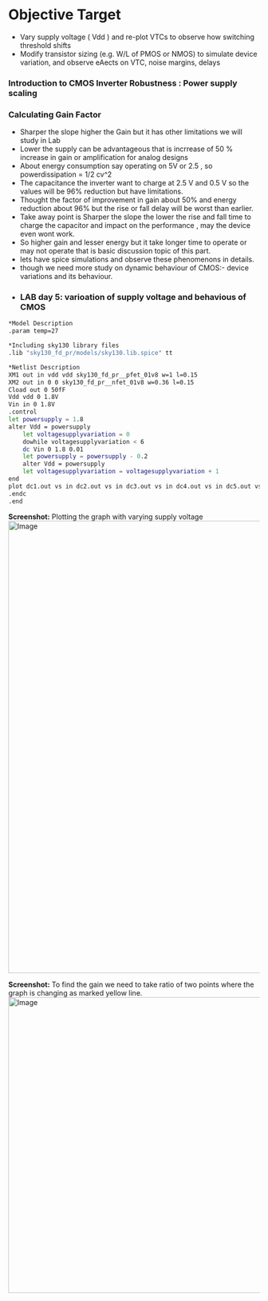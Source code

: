 # Objective Target 
- Vary supply voltage ( Vdd ) and re-plot VTCs to observe how switching threshold shifts 
- Modify transistor sizing (e.g. W/L of PMOS or NMOS) to simulate device variation, and observe eAects on VTC, noise margins, delays

### Introduction to CMOS Inverter Robustness : Power supply scaling



### Calculating Gain Factor
- Sharper the slope higher the Gain but it has other limitations we will study in Lab
- Lower the supply can be advantageous that is incrrease of 50 % increase in gain or amplification for analog designs
- About energy consumption say operating on 5V or 2.5 , so powerdissipation = 1/2 cv^2
- The capacitance the inverter want to charge at 2.5 V and 0.5 V so the values will be 96% reduction but have limitations.
- Thought the factor of improvement in gain about 50% and energy reduction about 96% but the rise or fall delay will be worst than earlier.
- Take away point is Sharper the slope the lower the rise and fall time to charge the capacitor and impact on the performance , may the device even wont  work.
- So higher gain and lesser energy but it take longer time to operate or may not operate that is basic discussion topic of this part.
- lets have spice simulations and observe these phenomenons in details.
- though we need more study on dynamic behaviour of CMOS:- device variations and its behaviour.
- 
  ### LAB day 5: varioation of supply voltage and behavious of CMOS

```bash
*Model Description
.param temp=27

*Including sky130 library files
.lib "sky130_fd_pr/models/sky130.lib.spice" tt

*Netlist Description
XM1 out in vdd vdd sky130_fd_pr__pfet_01v8 w=1 l=0.15
XM2 out in 0 0 sky130_fd_pr__nfet_01v8 w=0.36 l=0.15
Cload out 0 50fF
Vdd vdd 0 1.8V
Vin in 0 1.8V
.control
let powersupply = 1.8
alter Vdd = powersupply
	let voltagesupplyvariation = 0
	dowhile voltagesupplyvariation < 6
	dc Vin 0 1.8 0.01
	let powersupply = powersupply - 0.2
	alter Vdd = powersupply
	let voltagesupplyvariation = voltagesupplyvariation + 1
end
plot dc1.out vs in dc2.out vs in dc3.out vs in dc4.out vs in dc5.out vs in dc6.out vs in xlabel "input voltage(V)" ylabel "output voltage(V)" title "Inveter dc characteristics as a function of supply voltage"
.endc
.end
```

**Screenshot:** Plotting the graph with varying supply voltage 
<img width="989" height="905" alt="Image" src="https://github.com/user-attachments/assets/7746280f-56ad-4d7a-8b91-18523fac8a1c" />





**Screenshot:** To find the gain we need to take ratio of two points where the graph is changing as marked yellow line.
<img width="705" height="592" alt="Image" src="https://github.com/user-attachments/assets/32a92e02-b24c-4499-a121-87228ff3e040" />


